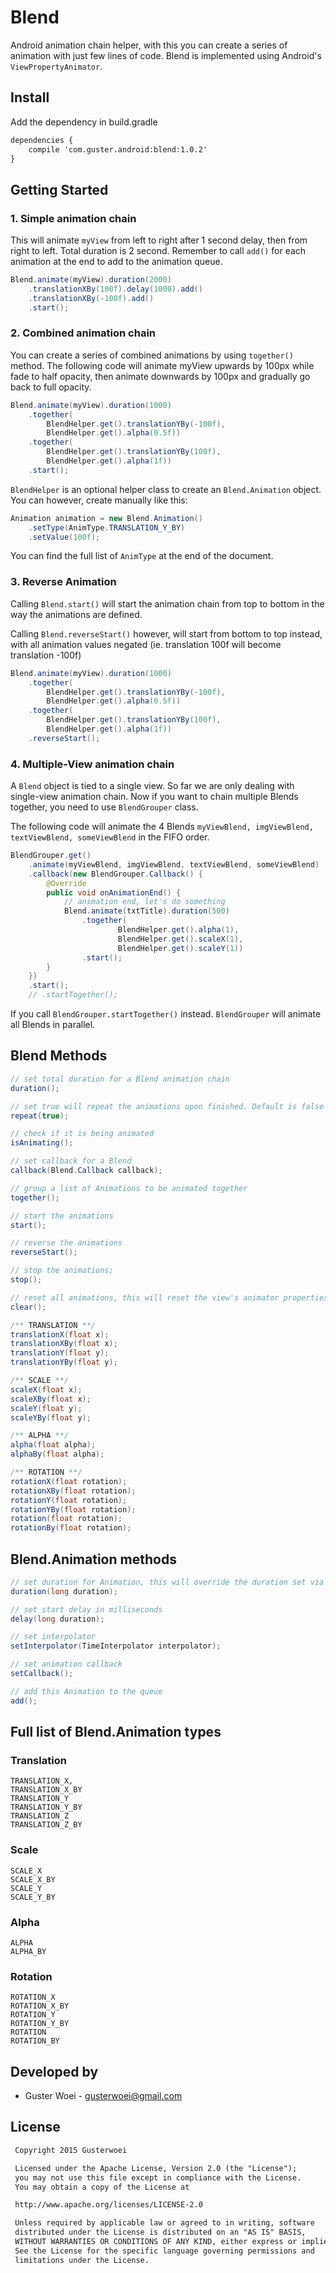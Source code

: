 # Blend
Android animation chain helper, with this you can create a series of animation with just few lines of code.
Blend is implemented using Android's ```ViewPropertyAnimator```.

## Install
Add the dependency in build.gradle
```xml
dependencies {
    compile 'com.guster.android:blend:1.0.2'
}
```

## Getting Started
### 1. Simple animation chain
This will animate ```myView``` from left to right after 1 second delay, then from right to left.
Total duration is 2 second. Remember to call ```add()``` for each animation at the end to add to the animation queue.
```java
Blend.animate(myView).duration(2000)
    .translationXBy(100f).delay(1000).add()
    .translationXBy(-100f).add()
    .start();
```

### 2. Combined animation chain
You can create a series of combined animations by using ```together()``` method.
The following code will animate myView upwards by 100px while fade to half opacity, then animate downwards by 100px and
gradually go back to full opacity.
```java
Blend.animate(myView).duration(1000)
    .together(
        BlendHelper.get().translationYBy(-100f),
        BlendHelper.get().alpha(0.5f))
    .together(
        BlendHelper.get().translationYBy(100f),
        BlendHelper.get().alpha(1f))
    .start();
```
```BlendHelper``` is an optional helper class to create an ```Blend.Animation``` object.
You can however, create manually like this:
```java
Animation animation = new Blend.Animation()
    .setType(AnimType.TRANSLATION_Y_BY)
    .setValue(100f);
```
You can find the full list of ```AnimType``` at the end of the document.

### 3. Reverse Animation
Calling ```Blend.start()``` will start the animation chain from top to bottom in the way the animations
are defined.

Calling ```Blend.reverseStart()``` however, will start from bottom to top instead, with all animation values
negated (ie. translation 100f will become translation -100f)
```java
Blend.animate(myView).duration(1000)
    .together(
        BlendHelper.get().translationYBy(-100f),
        BlendHelper.get().alpha(0.5f))
    .together(
        BlendHelper.get().translationYBy(100f),
        BlendHelper.get().alpha(1f))
    .reverseStart();
```

### 4. Multiple-View animation chain
A ```Blend``` object is tied to a single view. So far we are only dealing with single-view animation chain.
Now if you want to chain multiple Blends together, you need to use ```BlendGrouper``` class.

The following code will animate the 4 Blends ```myViewBlend, imgViewBlend, textViewBlend, someViewBlend```
in the FIFO order.

```java
BlendGrouper.get()
    .animate(myViewBlend, imgViewBlend, textViewBlend, someViewBlend)
    .callback(new BlendGrouper.Callback() {
        @Override
        public void onAnimationEnd() {
            // animation end, let's do something
            Blend.animate(txtTitle).duration(500)
                .together(
                        BlendHelper.get().alpha(1),
                        BlendHelper.get().scaleX(1),
                        BlendHelper.get().scaleY(1))
                .start();
        }
    })
    .start();
    // .startTogether();
```

If you call ```BlendGrouper.startTogether()``` instead. ```BlendGrouper``` will animate all Blends in parallel.

## Blend Methods
```java
// set total duration for a Blend animation chain
duration();

// set true will repeat the animations upon finished. Default is false
repeat(true);

// check if it is being animated
isAnimating();

// set callback for a Blend
callback(Blend.Callback callback);

// group a list of Animations to be animated together
together();

// start the animations
start();

// reverse the animations
reverseStart();

// stop the animations;
stop();

// reset all animations, this will reset the view's animator properties to its default values
clear();

/** TRANSLATION **/
translationX(float x);
translationXBy(float x);
translationY(float y);
translationYBy(float y);

/** SCALE **/
scaleX(float x);
scaleXBy(float x);
scaleY(float y);
scaleYBy(float y);

/** ALPHA **/
alpha(float alpha);
alphaBy(float alpha);

/** ROTATION **/
rotationX(float rotation);
rotationXBy(float rotation);
rotationY(float rotation);
rotationYBy(float rotation);
rotation(float rotation);
rotationBy(float rotation);
```

## Blend.Animation methods
```java
// set duration for Animation, this will override the duration set via Blend.duration()
duration(long duration);

// set start delay in milliseconds
delay(long duration);

// set interpolator
setInterpolator(TimeInterpolator interpolator);

// set animation callback
setCallback();

// add this Animation to the queue
add();
```

## Full list of Blend.Animation types
### Translation
```
TRANSLATION_X,
TRANSLATION_X_BY
TRANSLATION_Y
TRANSLATION_Y_BY
TRANSLATION_Z
TRANSLATION_Z_BY
```

### Scale
```
SCALE_X
SCALE_X_BY
SCALE_Y
SCALE_Y_BY
```

### Alpha
```
ALPHA
ALPHA_BY
```

### Rotation
```
ROTATION_X
ROTATION_X_BY
ROTATION_Y
ROTATION_Y_BY
ROTATION
ROTATION_BY
```

## Developed by
* Guster Woei - <gusterwoei@gmail.com>

## License
```xml
 Copyright 2015 Gusterwoei

 Licensed under the Apache License, Version 2.0 (the "License");
 you may not use this file except in compliance with the License.
 You may obtain a copy of the License at

 http://www.apache.org/licenses/LICENSE-2.0

 Unless required by applicable law or agreed to in writing, software
 distributed under the License is distributed on an "AS IS" BASIS,
 WITHOUT WARRANTIES OR CONDITIONS OF ANY KIND, either express or implied.
 See the License for the specific language governing permissions and
 limitations under the License.
```
